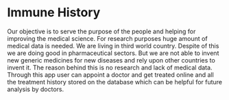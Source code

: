 # Immune History

Our objective is to serve the purpose of the people and helping for improving the medical science. For research purposes huge amount of medical data is needed. We are living in third world country. Despite of  this we are doing good in pharmaceutical sectors. But  we are not able to invent new generic medicines for new diseases and rely upon other countries to invent it. The reason behind this is no research and lack of medical data.
Through this app user can appoint a doctor and get treated online and all the treatment history stored on the database which can be helpful for future analysis
by doctors.
